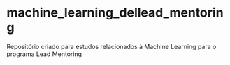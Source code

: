 # machine_learning_dellead_mentoring
Repositório criado para estudos relacionados à Machine Learning para o programa Lead Mentoring 
